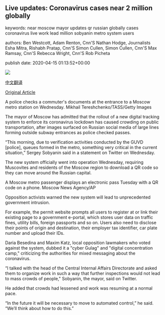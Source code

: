 ## Live updates: Coronavirus cases near 2 million globally

keywords: near moscow mayor updates qr russian globally cases coronavirus live work lead million sobyanin metro system users

authors: Ben Westcott, Adam Renton, Cnn'S Nathan Hodge, Journalists Esha Mitra, Rishabh Pratap, Cnn'S Simon Cullen, Simon Cullen, Cnn'S Max Ramsay, Cnn'S Rebecca Wright, Cnn'S Rob Picheta

publish date: 2020-04-15 01:13:52+00:00

![](https://cdn.cnn.com/cnnnext/dam/assets/200213161538-cdc-novel-coronavirus-test-kit-super-tease.jpg)

[中文翻译](Live%20updates%3A%20Coronavirus%20cases%20near%202%20million%20globally_zh.md)

[Original Article](https://edition.cnn.com/asia/live-news/coronavirus-pandemic-intl-04-15-20/index.html)

A police checks a commuter's documents at the entrance to a Moscow metro station on Wednesday. Mikhail Tereshchenko/TASS/Getty Images

The mayor of Moscow has admitted that the rollout of a new digital tracking system to enforce its coronavirus lockdown has caused crowding on public transportation, after images surfaced on Russian social media of large lines forming outside subway entrances as police checked passes.

“This morning, due to verification activities conducted by the GUVD [police], queues formed in the metro, something very critical in the current situation,” Sergey Sobyanin said in a statement on Twitter on Wednesday.

The new system officially went into operation Wednesday, requiring Muscovites and residents of the Moscow region to download a QR code so they can move around the Russian capital.

A Moscow metro passenger displays an electronic pass Tuesday with a QR code on a phone. Moscow News Agency/AP

Opposition activists warned the new system will lead to unprecedented government intrusion.

For example, the permit website prompts all users to register at or link their existing page to a government e-portal, which stores user data on traffic fines, utility bills, foreign passports and so on. Users also need to disclose their points of origin and destination, their employer tax identifier, car plate number and upload their IDs.

Daria Besedina and Maxim Katz, local opposition lawmakers who voted against the system, dubbed it a "cyber Gulag" and "digital concentration camp," criticizing the authorities for mixed messaging about the coronavirus.

“I talked with the head of the Central Internal Affairs Directorate and asked them to organize work in such a way that further inspections would not lead to mass crowds of people," Sobyanin, the mayor, said on Twitter.

He added that crowds had lessened and work was resuming at a normal pace.

“In the future it will be necessary to move to automated control,” he said. “We’ll think about how to do this.”